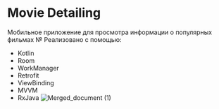 # Movie Detailing
Мобильное приложение для просмотра информации о популярных фильмах
№ Реализовано с помощью:
- Kotlin
- Room
- WorkManager
- Retrofit
- ViewBinding
- MVVM
- RxJava
  ![Merged_document (1)](https://github.com/Qowos8/Movie_Detailing/assets/89923159/5ec84342-2633-4803-8723-a4e152b19e6e)
